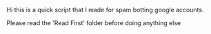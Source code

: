 Hi this is a quick script that I made for spam botting google accounts.

Please read the 'Read First' folder before doing anything else
